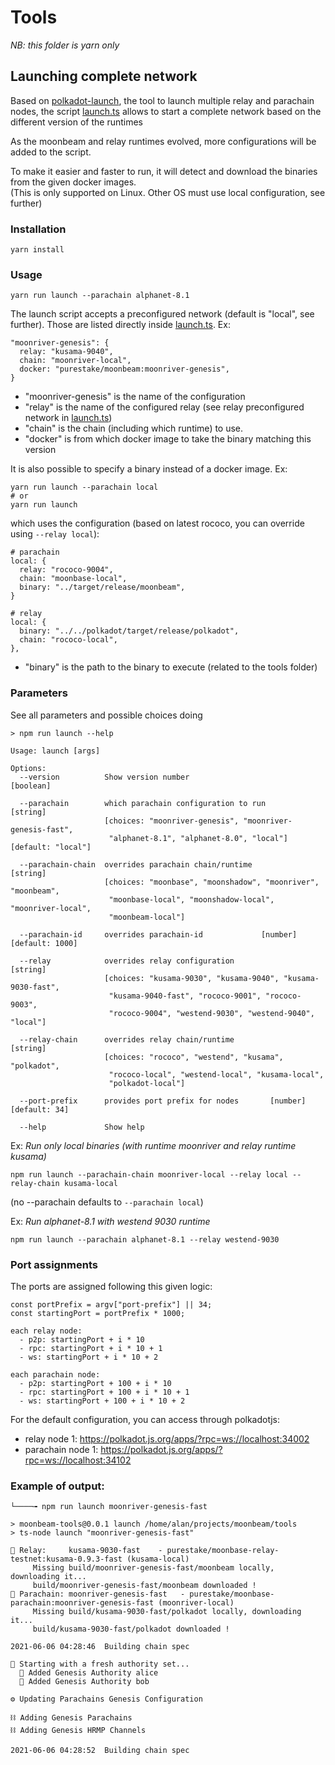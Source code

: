 # Tools

_NB: this folder is yarn only_

## Launching complete network

Based on [polkadot-launch](https://github.com/paritytech/polkadot-launch), the tool to launch
multiple relay and parachain nodes, the script [launch.ts](./launch.ts) allows to start a complete
network based on the different version of the runtimes

As the moonbeam and relay runtimes evolved, more configurations will be added to the script.

To make it easier and faster to run, it will detect and download the binaries
from the given docker images.  
(This is only supported on Linux. Other OS must use local configuration, see further)

### Installation

```
yarn install
```

### Usage

```
yarn run launch --parachain alphanet-8.1
```

The launch script accepts a preconfigured network (default is "local", see further).
Those are listed directly inside [launch.ts](./launch.ts). Ex:

```
"moonriver-genesis": {
  relay: "kusama-9040",
  chain: "moonriver-local",
  docker: "purestake/moonbeam:moonriver-genesis",
}
```

- "moonriver-genesis" is the name of the configuration
- "relay" is the name of the configured relay
  (see relay preconfigured network in [launch.ts](./launch.ts))
- "chain" is the chain (including which runtime) to use.
- "docker" is from which docker image to take the binary matching this version

It is also possible to specify a binary instead of a docker image. Ex:

```
yarn run launch --parachain local
# or
yarn run launch
```

which uses the configuration (based on latest rococo, you can override using `--relay local`):

```
# parachain
local: {
  relay: "rococo-9004",
  chain: "moonbase-local",
  binary: "../target/release/moonbeam",
}

# relay
local: {
  binary: "../../polkadot/target/release/polkadot",
  chain: "rococo-local",
},

```

- "binary" is the path to the binary to execute (related to the tools folder)

### Parameters

See all parameters and possible choices doing

```
> npm run launch --help

Usage: launch [args]

Options:
  --version          Show version number                               [boolean]

  --parachain        which parachain configuration to run               [string]
                     [choices: "moonriver-genesis", "moonriver-genesis-fast",
                      "alphanet-8.1", "alphanet-8.0", "local"] [default: "local"]

  --parachain-chain  overrides parachain chain/runtime                  [string]
                     [choices: "moonbase", "moonshadow", "moonriver", "moonbeam",
                      "moonbase-local", "moonshadow-local", "moonriver-local",
                      "moonbeam-local"]

  --parachain-id     overrides parachain-id             [number] [default: 1000]

  --relay            overrides relay configuration                      [string]
                     [choices: "kusama-9030", "kusama-9040", "kusama-9030-fast",
                      "kusama-9040-fast", "rococo-9001", "rococo-9003",
                      "rococo-9004", "westend-9030", "westend-9040", "local"]

  --relay-chain      overrides relay chain/runtime                      [string]
                     [choices: "rococo", "westend", "kusama", "polkadot",
                      "rococo-local", "westend-local", "kusama-local",
                      "polkadot-local"]

  --port-prefix      provides port prefix for nodes       [number] [default: 34]

  --help             Show help
```

Ex: _Run only local binaries (with runtime moonriver and relay runtime kusama)_

```
npm run launch --parachain-chain moonriver-local --relay local --relay-chain kusama-local
```

(no --parachain defaults to `--parachain local`)

Ex: _Run alphanet-8.1 with westend 9030 runtime_

```
npm run launch --parachain alphanet-8.1 --relay westend-9030
```

### Port assignments

The ports are assigned following this given logic:

```
const portPrefix = argv["port-prefix"] || 34;
const startingPort = portPrefix * 1000;

each relay node:
  - p2p: startingPort + i * 10
  - rpc: startingPort + i * 10 + 1
  - ws: startingPort + i * 10 + 2

each parachain node:
  - p2p: startingPort + 100 + i * 10
  - rpc: startingPort + 100 + i * 10 + 1
  - ws: startingPort + 100 + i * 10 + 2
```

For the default configuration, you can access through polkadotjs:

- relay node 1: https://polkadot.js.org/apps/?rpc=ws://localhost:34002
- parachain node 1: https://polkadot.js.org/apps/?rpc=ws://localhost:34102

### Example of output:

```
└────╼ npm run launch moonriver-genesis-fast

> moonbeam-tools@0.0.1 launch /home/alan/projects/moonbeam/tools
> ts-node launch "moonriver-genesis-fast"

🚀 Relay:     kusama-9030-fast    - purestake/moonbase-relay-testnet:kusama-0.9.3-fast (kusama-local)
     Missing build/moonriver-genesis-fast/moonbeam locally, downloading it...
     build/moonriver-genesis-fast/moonbeam downloaded !
🚀 Parachain: moonriver-genesis-fast   - purestake/moonbase-parachain:moonriver-genesis-fast (moonriver-local)
     Missing build/kusama-9030-fast/polkadot locally, downloading it...
     build/kusama-9030-fast/polkadot downloaded !

2021-06-06 04:28:46  Building chain spec

🧹 Starting with a fresh authority set...
  👤 Added Genesis Authority alice
  👤 Added Genesis Authority bob

⚙ Updating Parachains Genesis Configuration

⛓ Adding Genesis Parachains
⛓ Adding Genesis HRMP Channels

2021-06-06 04:28:52  Building chain spec
```

